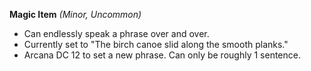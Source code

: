 **Magic Item** 
_(Minor, Uncommon)_ 
- Can endlessly speak a phrase over and over. 
- Currently set to "The birch canoe slid along the smooth planks." 
- Arcana DC 12 to set a new phrase. Can only be roughly 1 sentence.